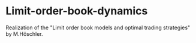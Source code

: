 # Limit-order-book-dynamics
Realization of the "Limit order book models and optimal trading strategies" by M.Höschler.
